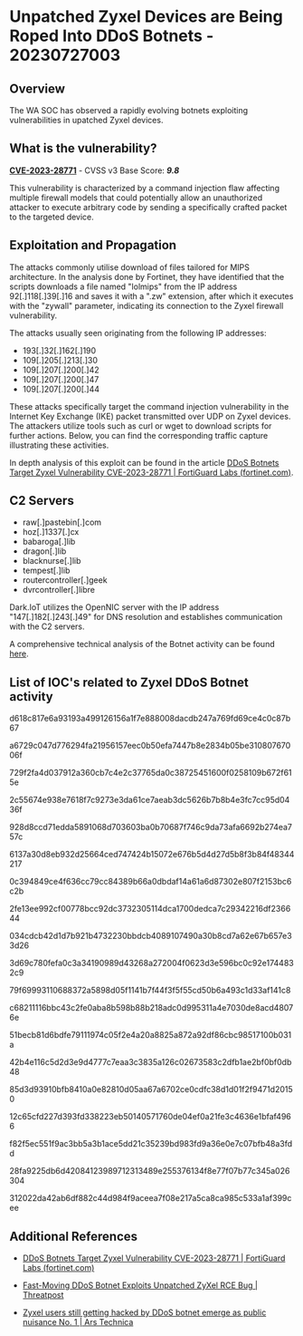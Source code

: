 # Unpatched Zyxel Devices are Being Roped Into DDoS Botnets - 20230727003

## Overview

The WA SOC has observed a rapidly evolving botnets exploiting vulnerabilities in upatched Zyxel devices.


## What is the vulnerability?

[**CVE-2023-28771**](https://nvd.nist.gov/vuln/detail/CVE-2023-28771) - CVSS v3 Base Score: ***9.8***

This vulnerability is characterized by a command injection flaw affecting multiple firewall models that could potentially allow an unauthorized attacker to execute arbitrary code by sending a specifically crafted packet to the targeted device. 

## Exploitation and Propagation

The attacks commonly utilise download of files tailored for MIPS architecture. In the analysis done by Fortinet, they have identified that the scripts downloads a file named "lolmips" from the IP address 92[.]118[.]39[.]16 and saves it with a ".zw" extension, after which it executes with the "zywall" parameter, indicating its connection to the Zyxel firewall vulnerability. 

The attacks usually seen originating from the following IP addresses: 

- 193[.]32[.]162[.]190
- 109[.]205[.]213[.]30
- 109[.]207[.]200[.]42
- 109[.]207[.]200[.]47
- 109[.]207[.]200[.]44

These attacks specifically target the command injection vulnerability in the Internet Key Exchange (IKE) packet transmitted over UDP on Zyxel devices. The attackers utilize tools such as curl or wget to download scripts for further actions. Below, you can find the corresponding traffic capture illustrating these activities.

In depth analysis of this exploit can be found in the article [DDoS Botnets Target Zyxel Vulnerability CVE-2023-28771 | FortiGuard Labs (fortinet.com)](https://www.fortinet.com/blog/threat-research/ddos-botnets-target-zyxel-vulnerability-cve-2023-28771).

## C2 Servers

- raw[.]pastebin[.]com
- hoz[.]1337[.]cx
- babaroga[.]lib
- dragon[.]lib
- blacknurse[.]lib
- tempest[.]lib
- routercontroller[.]geek
- dvrcontroller[.]libre

Dark.IoT utilizes the OpenNIC server with the IP address "147[.]182[.]243[.]49" for DNS resolution and establishes communication with the C2 servers.

A comprehensive technical analysis of the Botnet activity can be found [here](https://www.fortinet.com/blog/threat-research/ddos-botnets-target-zyxel-vulnerability-cve-2023-28771).

## List of IOC's related to Zyxel DDoS Botnet activity



d618c817e6a93193a499126156a1f7e888008dacdb247a769fd69ce4c0c87b67

a6729c047d776294fa21956157eec0b50efa7447b8e2834b05be31080767006f

729f2fa4d037912a360cb7c4e2c37765da0c38725451600f0258109b672f615e

2c55674e938e7618f7c9273e3da61ce7aeab3dc5626b7b8b4e3fc7cc95d0436f

928d8ccd71edda5891068d703603ba0b70687f746c9da73afa6692b274ea757c

6137a30d8eb932d25664ced747424b15072e676b5d4d27d5b8f3b84f48344217

0c394849ce4f636cc79cc84389b66a0dbdaf14a61a6d87302e807f2153bc6c2b

2fe13ee992cf00778bcc92dc3732305114dca1700dedca7c29342216df236644

034cdcb42d1d7b921b4732230bbdcb4089107490a30b8cd7a62e67b657e33d26

3d69c780fefa0c3a34190989d43268a272004f0623d3e596bc0c92e1744832c9

79f69993110688372a5898d05f1141b7f44f3f5f55cd50b6a493c1d33af141c8

c68211116bbc43c2fe0aba8b598b88b218adc0d995311a4e7030de8acd48076e

51becb81d6bdfe79111974c05f2e4a20a8825a872a92df86cbc98517100b031a

42b4e116c5d2d3e9d4777c7eaa3c3835a126c02673583c2dfb1ae2bf0bf0db48

85d3d93910bfb8410a0e82810d05aa67a6702ce0cdfc38d1d01f2f9471d20150

12c65cfd227d393fd338223eb50140571760de04ef0a21fe3c4636e1bfaf4966

f82f5ec551f9ac3bb5a3b1ace5dd21c35239bd983fd9a36e0e7c07bfb48a3fdd

28fa9225db6d42084123989712313489e255376134f8e77f07b77c345a026304


312022da42ab6df882c44d984f9aceea7f08e217a5ca8ca985c533a1af399cee


## Additional References

- [DDoS Botnets Target Zyxel Vulnerability CVE-2023-28771 | FortiGuard Labs (fortinet.com)](https://www.fortinet.com/blog/threat-research/ddos-botnets-target-zyxel-vulnerability-cve-2023-28771)

- [Fast-Moving DDoS Botnet Exploits Unpatched ZyXel RCE Bug | Threatpost](https://threatpost.com/fast-moving-ddos-botnet-unpatched-zyxel-rce-bug/155059/)

- [Zyxel users still getting hacked by DDoS botnet emerge as public nuisance No. 1 | Ars Technica](https://arstechnica.com/security/2023/07/ddos-botnets-are-still-feeding-on-zyxel-devices-with-vulnerable-critical-flaw/)
